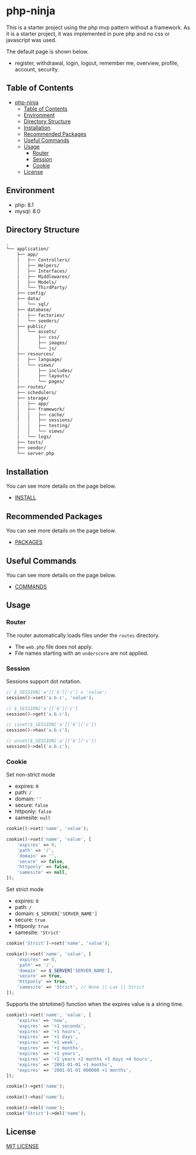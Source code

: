# php-ninja

This is a starter project using the php mvp pattern without a framework. As it is a starter project, it was implemented in pure php and no css or javascript was used.

The default page is shown below.

- register, withdrawal, login, logout, remember me, overview, profile, account, security.

## Table of Contents

- [php-ninja](#php-ninja)
  - [Table of Contents](#table-of-contents)
  - [Environment](#environment)
  - [Directory Structure](#directory-structure)
  - [Installation](#installation)
  - [Recommended Packages](#recommended-packages)
  - [Useful Commands](#useful-commands)
  - [Usage](#usage)
    - [Router](#router)
    - [Session](#session)
    - [Cookie](#cookie)
  - [License](#license)

## Environment

- php: 8.1
- mysql: 8.0

## Directory Structure

```txt
.
└── application/
    ├── app/
    │   ├── Controllers/
    │   ├── Helpers/
    │   ├── Interfaces/
    │   ├── Middlewares/
    │   ├── Models/
    │   └── ThirdParty/
    ├── config/
    ├── data/
    │   └── sql/
    ├── database/
    │   ├── factories/
    │   └── seeders/
    ├── public/
    │   └── assets/
    │       ├── css/
    │       ├── images/
    │       └── js/
    ├── resources/
    │   ├── language/
    │   └── views/
    │       ├── includes/
    │       ├── layouts/
    │       └── pages/
    ├── routes/
    ├── schedulers/
    ├── storage/
    │   ├── app/
    │   ├── framework/
    │   │   ├── cache/
    │   │   ├── sessions/
    │   │   ├── testing/
    │   │   └── views/
    │   └── logs/
    ├── tests/
    ├── vendor/
    └── server.php
```

## Installation

You can see more details on the page below.

- [INSTALL](INSTALL.md) 

## Recommended Packages

You can see more details on the page below.

- [PACKAGES](PACKAGES.md)

## Useful Commands

You can see more details on the page below.

- [COMMANDS](COMMANDS.md)

## Usage

### Router

The router automatically loads files under the `routes` directory. 

- The `web.php` file does not apply.
- File names starting with an `underscore` are not applied.

### Session

Sessions support dot notation.

```php
// $_SESSION['a']['b']['c'] = 'value';
session()->set('a.b.c', 'value');
```

```php
// $_SESSION['a']['b']['c']
session()->get('a.b.c');
```

```php
// isset($_SESSION['a']['b']['c'])
session()->has('a.b.c');
```

```php
// unset($_SESSION['a']['b']['c'])
session()->del('a.b.c');
```

### Cookie

Set non-strict mode

- expires: `0`
- path: `/`
- domain: `''`
- secure: `false`
- httponly: `false`
- samesite: `null`

```php
cookie()->set('name', 'value');
```

```php
cookie()->set('name', 'value', [
    'expires' => 0,
    'path' => '/',
    'domain' => '',
    'secure' => false,
    'httponly' => false,
    'samesite' => null,
]);
```

Set strict mode

- expires: `0`
- path: `/`
- domain: `$_SERVER['SERVER_NAME']`
- secure: `true`
- httponly: `true`
- samesite: `'Strict'`

```php
cookie('Strict')->set('name', 'value');
```

```php
cookie()->set('name', 'value', [
    'expires' => 0,
    'path' => '/',
    'domain' => $_SERVER['SERVER_NAME'],
    'secure' => true,
    'httponly' => true,
    'samesite' => 'Strict', // None || Lax || Strict
]);
```

Supports the strtotime() function when the expires value is a string time.

```php
cookie()->set('name', 'value', [
    'expires' => 'now',
    'expires' => '+1 seconds',
    'expires' => '+1 hours',
    'expires' => '+1 days',
    'expires' => '+1 week',
    'expires' => '+1 months',
    'expires' => '+1 years',
    'expires' => '+1 years +2 months +3 days +4 hours',
    'expires' => '2001-01-01 +1 months',
    'expires' => '2001-01-01 000000 +1 months',
]);
```

```php
cookie()->get('name');
```

```php
cookie()->has('name');
```

```php
cookie()->del('name');
cookie('Strict')->del('name');
```

## License

[MIT LICENSE](LICENSE)